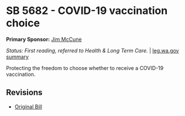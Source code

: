 # SB 5682 - COVID-19 vaccination choice
**Primary Sponsor:** [Jim McCune](/person/leg/jim.mccune.md)

*Status: First reading, referred to Health & Long Term Care.* | [leg.wa.gov summary](https://app.leg.wa.gov/billsummary?BillNumber=5682&Year=2021)

Protecting the freedom to choose whether to receive a COVID-19 vaccination.

## Revisions
* [Original Bill](1/)